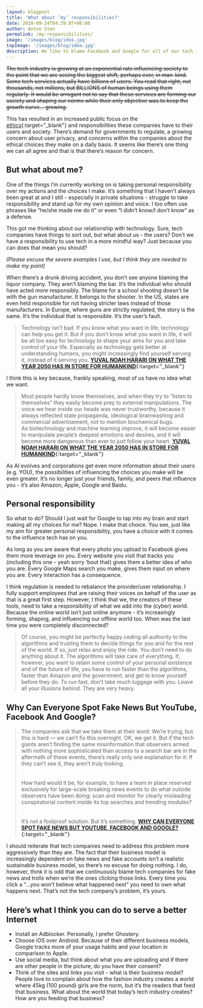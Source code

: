 ```yaml
---
layout: blogpost
title: 'What about ’my’ responsibilities?'
date: 2018-09-24T04:39:07+00:00
author: Anton Sten
permalink: /my-responsibilities/
image: '/images/blog/idea.jpg'
topImage: '/images/blog/idea.jpg'
description: We like to blame Facebook and Google for all of our tech issues (privacy concerns, fake news), but aren’t we responsible too? If we didn’t click, read, and believe then we would be better off today. The change starts with you and I.
---
```


~~The tech industry is growing at an exponential rate influencing society to the point that we are seeing the biggest shift, perhaps ever, in man-kind. Some tech services actually have billions of users. You read that right, not thousands, not millions, but BILLIONS of human beings using them regularly. It would be arrogant not to say that these services are forming our society and shaping our norms while their only objective was to keep the growth curve… growing.~~

This has resulted in an increased public focus on the [ethics](/ai-ethics){:target="_blank"} and responsibilities these companies have to their users and society. There’s demand for governments to regulate, a growing concern about user privacy, and concerns within the companies about the ethical choices they make on a daily basis. It seems like there’s one thing we can all agree and that is that there’s reason for concern.


## But what about me?

One of the things I’m currently working on is taking personal responsibility over my actions and the choices I make. It’s something that I haven’t always been great at and I still - especially in private situations - struggle to take responsibility and stand up for my own opinion and voice. I too often use phrases like “he/she made me do it” or even “I didn’t know/I don’t know” as a defense.

This got me thinking about our relationship with technology. Sure, tech companies have things to sort out, but what about us - the users? Don’t we have a responsibility to use tech in a more mindful way? Just because you can does that mean you should?

_(Please excuse the severe examples I use, but I think they are needed to make my point)_

When there’s a drunk driving accident, you don’t see anyone blaming the liquor company. They aren’t blaming the bar. It’s the individual who should have acted more responsibly. The blame for a school shooting doesn’t lie with the gun manufacturer. It belongs to the shooter. In the US, states are even held responsible for not having stricter laws instead of those manufacturers. In Europe, where guns are strictly regulated, the story is the same. It’s the individual that is responsible. It’s the user’s fault.

>Technology isn’t bad. If you know what you want in life, technology can help you get it. But if you don’t know what you want in life, it will be all too easy for technology to shape your aims for you and take control of your life. Especially as technology gets better at understanding humans, you might increasingly find yourself serving it, instead of it serving you.
**[YUVAL NOAH HARARI ON WHAT THE YEAR 2050 HAS IN STORE FOR HUMANKIND](https://www.wired.co.uk/article/yuval-noah-harari-extract-21-lessons-for-the-21st-century){:target="_blank"}**

I think this is key because, frankly speaking, most of us have no idea what we want.

>Most people hardly know themselves, and when they try to “listen to themselves” they easily become prey to external manipulations. The voice we hear inside our heads was never trustworthy, because it always reflected state propaganda, ideological brainwashing and commercial advertisement, not to mention biochemical bugs.<br />
As biotechnology and machine learning improve, it will become easier to manipulate people’s deepest emotions and desires, and it will become more dangerous than ever to just follow your heart.
**[YUVAL NOAH HARARI ON WHAT THE YEAR 2050 HAS IN STORE FOR HUMANKIND](https://www.wired.co.uk/article/yuval-noah-harari-extract-21-lessons-for-the-21st-century){:target="_blank"}**

As AI evolves and corporations get even more information about their users (e.g. YOU), the possibilities of influencing the choices you make will be even greater. It’s no longer just your friends, family, and peers that influence you - it’s also Amazon, Apple, Google and Baidu.

## Personal responsibility

So what to do? Should I just wait for Google to tap into my brain and start making all my choices for me? Nope. I make that choice. You see, just like my aim for greater personal responsibility, you have a choice with it comes to the influence tech has on you.

As long as you are aware that every photo you upload to Facebook gives them more leverage on you. Every website you visit that tracks you (including this one - yeah sorry ‘bout that) gives them a better idea of who you are. Every Google Maps search you make, gives them input on where you are. Every interaction has a consequence.


I think regulation is needed to rebalance the provider/user relationship. I fully support employees that are raising their voices on behalf of the user as that is a great first step. However, I think that we, the creators of these tools, need to take a responsibility of what we add into the (cyber) world. Because the online world isn’t just online anymore - it’s increasingly forming, shaping, and influencing our offline world too. When was the last time you were completely disconnected?

>Of course, you might be perfectly happy ceding all authority to the algorithms and trusting them to decide things for you and for the rest of the world. If so, just relax and enjoy the ride. You don’t need to do anything about it. The algorithms will take care of everything. If, however, you want to retain some control of your personal existence and of the future of life, you have to run faster than the algorithms, faster than Amazon and the government, and get to know yourself before they do. To run fast, don’t take much luggage with you. Leave all your illusions behind. They are very heavy.


## Why Can Everyone Spot Fake News But YouTube, Facebook And Google?

>The companies ask that we take them at their word: We’re trying, but this is hard — we can’t fix this overnight. OK, we get it. But if the tech giants aren’t finding the same misinformation that observers armed with nothing more sophisticated than access to a search bar are in the aftermath of these events, there’s really only one explanation for it: If they can’t see it, they aren’t truly looking.
<br /><br />    
How hard would it be, for example, to have a team in place reserved exclusively for large-scale breaking news events to do what outside observers have been doing: scan and monitor for clearly misleading conspiratorial content inside its top searches and trending modules?
<br /><br />     
It’s not a foolproof solution. But it’s something.
**[WHY CAN EVERYONE SPOT FAKE NEWS BUT YOUTUBE, FACEBOOK AND GOOGLE?](https://www.buzzfeed.com/charliewarzel/why-can-everyone-spot-fake-news-but-the-tech-companies?utm_term=.rxRvBV89q#.djz6P2NKz){:target="_blank"}**

I should reiterate that tech companies need to address this problem more aggressively than they are. The fact that their business model is increasingly dependent on fake news and fake accounts isn’t a realistic sustainable business model, so there’s no excuse for doing nothing. I do, however, think it is odd that we continuously blame tech companies for fake news and trolls when we’re the ones clicking those links. Every time you click a “…you won’t believe what happened next” you need to own what happens next. That’s not the tech company’s problem, it’s yours.

## Here’s what I think you can do to serve a better Internet

- Install an Adblocker. Personally, I prefer Ghostery.
- Choose iOS over Android. Because of their different business models, Google tracks more of your usage habits and your location in comparison to Apple.
- Use social media, but think about what you are uploading and if there are other people in the picture, do you have their consent?
- Think of the sites and links you visit - what is their business model? People love to complain about how the fashion industry creates a world where 45kg (100 pound) girls are the norm, but it’s the readers that feed that business. What about the world that today’s tech industry creates? How are you feeding that business?
